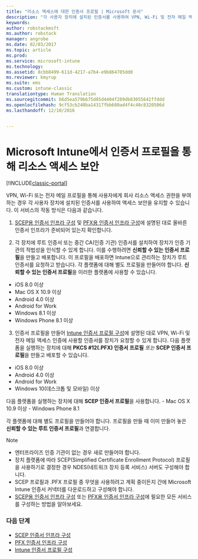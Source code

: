 ```yaml
---
title: "리소스 액세스에 대한 인증서 프로필 | Microsoft 문서"
description: "각 사용자 장치에 설치된 인증서를 사용하여 VPN, Wi-Fi 및 전자 메일 액세스를 보호합니다."
keywords: 
author: robstackmsft
ms.author: robstack
manager: angrobe
ms.date: 02/03/2017
ms.topic: article
ms.prod: 
ms.service: microsoft-intune
ms.technology: 
ms.assetid: 8cbb8499-611d-4217-a7b4-e9b864785dd0
ms.reviewer: kmyrup
ms.suite: ems
ms.custom: intune-classic
translationtype: Human Translation
ms.sourcegitcommit: b6d5ea579b675d85d4404f289db83055642ffddd
ms.openlocfilehash: 9cf53cb240ba14317fbb680ad4f4c40c8320506d
ms.lasthandoff: 12/10/2016


---
```


# <a name="secure-resource-access-with-certificate-profiles-in-microsoft-intune"></a>Microsoft Intune에서 인증서 프로필을 통해 리소스 액세스 보안

[!INCLUDE[classic-portal](../includes/classic-portal.md)]

VPN, Wi-Fi 또는 전자 메일 프로필을 통해 사용자에게 회사 리소스 액세스 권한을 부여하는 경우 각 사용자 장치에 설치된 인증서를 사용하여 액세스 보안을 유지할 수 있습니다. 이 서비스의 작동 방식은 다음과 같습니다.

1. [SCEP용 인증서 인프라 구성](configure-certificate-infrastructure-for-scep.md) 및 [PFX용 인증서 인프라 구성](configure-certificate-infrastructure-for-pfx.md)에 설명된 대로 올바른 인증서 인프라가 준비되어 있는지 확인합니다.

2. 각 장치에 루트 인증서 또는 중간 CA(인증 기관) 인증서를 설치하여 장치가 인증 기관의 적법성을 인식할 수 있게 합니다. 이를 수행하려면 **신뢰할 수 있는 인증서 프로필**을 만들고 배포합니다. 이 프로필을 배포하면 Intune으로 관리하는 장치가 루트 인증서를 요청하고 받습니다. 각 플랫폼에 대해 별도 프로필을 만들어야 합니다. **신뢰할 수 있는 인증서 프로필**을 이러한 플랫폼에 사용할 수 있습니다.
 -  iOS 8.0 이상
 -  Mac OS X 10.9 이상
 -  Android 4.0 이상
 -  Android for Work
 -  Windows 8.1 이상
 -  Windows Phone 8.1 이상

3. 인증서 프로필을 만들어 [Intune 인증서 프로필 구성](configure-intune-certificate-profiles.md)에 설명된 대로 VPN, Wi-Fi 및 전자 메일 액세스 인증에 사용할 인증서를 장치가 요청할 수 있게 합니다. 다음 플랫폼을 실행하는 장치에 대해 **PKCS #12(.PFX) 인증서 프로필** *또는* **SCEP 인증서 프로필**을 만들고 배포할 수 있습니다.

  -  iOS 8.0 이상
  -  Android 4.0 이상
  -  Android for Work
  -  Windows 10(데스크톱 및 모바일) 이상

  다음 플랫폼을 실행하는 장치에 대해 **SCEP 인증서 프로필**을 사용합니다.
    -   Mac OS X 10.9 이상
    -   Windows Phone 8.1

각 플랫폼에 대해 별도 프로필을 만들어야 합니다. 프로필을 만들 때 이미 만들어 놓은 **신뢰할 수 있는 루트 인증서 프로필**과 연결합니다.

> [!NOTE]           
> - 엔터프라이즈 인증 기관이 없는 경우 새로 만들어야 합니다.
>- 장치 플랫폼에 따라 SCEP(Simplified Certificate Enrollment Protocol) 프로필을 사용하기로 결정한 경우 NDES(네트워크 장치 등록 서비스) 서버도 구성해야 합니다.
>-  SCEP 프로필과 .PFX 프로필 중 무엇을 사용하려고 계획 중이든지 간에 Microsoft Intune 인증서 커넥터를 다운로드하고 구성해야 합니다.
>-  [SCEP용 인증서 인프라 구성](configure-certificate-infrastructure-for-scep.md) 또는 [PFX용 인증서 인프라 구성](configure-certificate-infrastructure-for-pfx.md)에 필요한 모든 서비스를 구성하는 방법을 알아보세요.

### <a name="next-steps"></a>다음 단계
- [SCEP 인증서 인프라 구성](configure-certificate-infrastructure-for-scep.md)
- [PFX 인증서 인프라 구성](configure-certificate-infrastructure-for-pfx.md)
- [Intune 인증서 프로필 구성](configure-intune-certificate-profiles.md)

